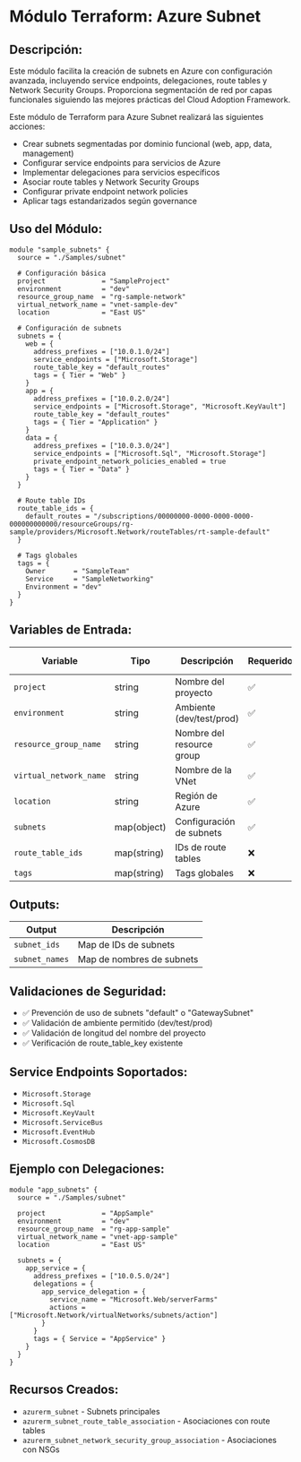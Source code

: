 # **Módulo Terraform: Azure Subnet**

## Descripción:

Este módulo facilita la creación de subnets en Azure con configuración avanzada, incluyendo service endpoints, delegaciones, route tables y Network Security Groups. Proporciona segmentación de red por capas funcionales siguiendo las mejores prácticas del Cloud Adoption Framework.

Este módulo de Terraform para Azure Subnet realizará las siguientes acciones:

- Crear subnets segmentadas por dominio funcional (web, app, data, management)
- Configurar service endpoints para servicios de Azure
- Implementar delegaciones para servicios específicos
- Asociar route tables y Network Security Groups
- Configurar private endpoint network policies
- Aplicar tags estandarizados según governance

## Uso del Módulo:

```hcl
module "sample_subnets" {
  source = "./Samples/subnet"
  
  # Configuración básica
  project              = "SampleProject"
  environment          = "dev"
  resource_group_name  = "rg-sample-network"
  virtual_network_name = "vnet-sample-dev"
  location             = "East US"
  
  # Configuración de subnets
  subnets = {
    web = {
      address_prefixes = ["10.0.1.0/24"]
      service_endpoints = ["Microsoft.Storage"]
      route_table_key = "default_routes"
      tags = { Tier = "Web" }
    }
    app = {
      address_prefixes = ["10.0.2.0/24"]
      service_endpoints = ["Microsoft.Storage", "Microsoft.KeyVault"]
      route_table_key = "default_routes"
      tags = { Tier = "Application" }
    }
    data = {
      address_prefixes = ["10.0.3.0/24"]
      service_endpoints = ["Microsoft.Sql", "Microsoft.Storage"]
      private_endpoint_network_policies_enabled = true
      tags = { Tier = "Data" }
    }
  }
  
  # Route table IDs
  route_table_ids = {
    default_routes = "/subscriptions/00000000-0000-0000-0000-000000000000/resourceGroups/rg-sample/providers/Microsoft.Network/routeTables/rt-sample-default"
  }
  
  # Tags globales
  tags = {
    Owner       = "SampleTeam"
    Service     = "SampleNetworking"
    Environment = "dev"
  }
}
```

## Variables de Entrada:

| Variable | Tipo | Descripción | Requerido | Valor por Defecto |
|----------|------|-------------|-----------|-------------------|
| `project` | string | Nombre del proyecto | ✅ | "SampleProject" |
| `environment` | string | Ambiente (dev/test/prod) | ✅ | "dev" |
| `resource_group_name` | string | Nombre del resource group | ✅ | - |
| `virtual_network_name` | string | Nombre de la VNet | ✅ | - |
| `location` | string | Región de Azure | ✅ | - |
| `subnets` | map(object) | Configuración de subnets | ✅ | - |
| `route_table_ids` | map(string) | IDs de route tables | ❌ | {} |
| `tags` | map(string) | Tags globales | ❌ | {} |

## Outputs:

| Output | Descripción |
|--------|-------------|
| `subnet_ids` | Map de IDs de subnets |
| `subnet_names` | Map de nombres de subnets |

## Validaciones de Seguridad:

- ✅ Prevención de uso de subnets "default" o "GatewaySubnet"
- ✅ Validación de ambiente permitido (dev/test/prod)
- ✅ Validación de longitud del nombre del proyecto
- ✅ Verificación de route_table_key existente

## Service Endpoints Soportados:

- `Microsoft.Storage`
- `Microsoft.Sql`
- `Microsoft.KeyVault`
- `Microsoft.ServiceBus`
- `Microsoft.EventHub`
- `Microsoft.CosmosDB`

## Ejemplo con Delegaciones:

```hcl
module "app_subnets" {
  source = "./Samples/subnet"
  
  project              = "AppSample"
  environment          = "dev"
  resource_group_name  = "rg-app-sample"
  virtual_network_name = "vnet-app-sample"
  location             = "East US"
  
  subnets = {
    app_service = {
      address_prefixes = ["10.0.5.0/24"]
      delegations = {
        app_service_delegation = {
          service_name = "Microsoft.Web/serverFarms"
          actions = ["Microsoft.Network/virtualNetworks/subnets/action"]
        }
      }
      tags = { Service = "AppService" }
    }
  }
}
```

## Recursos Creados:

- `azurerm_subnet` - Subnets principales
- `azurerm_subnet_route_table_association` - Asociaciones con route tables
- `azurerm_subnet_network_security_group_association` - Asociaciones con NSGs